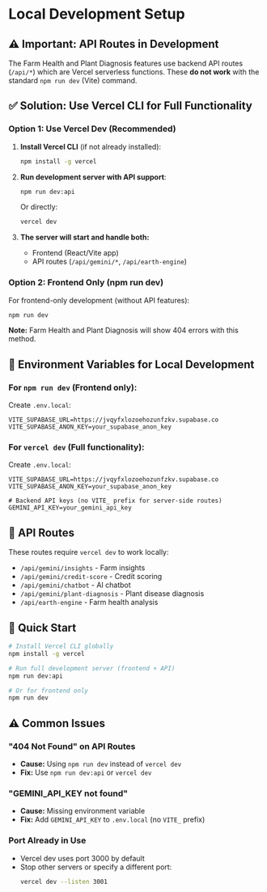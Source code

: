 # Local Development Setup

## ⚠️ Important: API Routes in Development

The Farm Health and Plant Diagnosis features use backend API routes (`/api/*`) which are Vercel serverless functions. These **do not work** with the standard `npm run dev` (Vite) command.

## ✅ Solution: Use Vercel CLI for Full Functionality

### Option 1: Use Vercel Dev (Recommended)

1. **Install Vercel CLI** (if not already installed):
   ```bash
   npm install -g vercel
   ```

2. **Run development server with API support**:
   ```bash
   npm run dev:api
   ```
   
   Or directly:
   ```bash
   vercel dev
   ```

3. **The server will start and handle both:**
   - Frontend (React/Vite app)
   - API routes (`/api/gemini/*`, `/api/earth-engine`)

### Option 2: Frontend Only (npm run dev)

For frontend-only development (without API features):
```bash
npm run dev
```

**Note:** Farm Health and Plant Diagnosis will show 404 errors with this method.

## 🔧 Environment Variables for Local Development

### For `npm run dev` (Frontend only):
Create `.env.local`:
```env
VITE_SUPABASE_URL=https://jvqyfxlozoehozunfzkv.supabase.co
VITE_SUPABASE_ANON_KEY=your_supabase_anon_key
```

### For `vercel dev` (Full functionality):
Create `.env.local`:
```env
VITE_SUPABASE_URL=https://jvqyfxlozoehozunfzkv.supabase.co
VITE_SUPABASE_ANON_KEY=your_supabase_anon_key

# Backend API keys (no VITE_ prefix for server-side routes)
GEMINI_API_KEY=your_gemini_api_key
```

## 📝 API Routes

These routes require `vercel dev` to work locally:

- `/api/gemini/insights` - Farm insights
- `/api/gemini/credit-score` - Credit scoring  
- `/api/gemini/chatbot` - AI chatbot
- `/api/gemini/plant-diagnosis` - Plant disease diagnosis
- `/api/earth-engine` - Farm health analysis

## 🚀 Quick Start

```bash
# Install Vercel CLI globally
npm install -g vercel

# Run full development server (frontend + API)
npm run dev:api

# Or for frontend only
npm run dev
```

## ⚠️ Common Issues

### "404 Not Found" on API Routes
- **Cause:** Using `npm run dev` instead of `vercel dev`
- **Fix:** Use `npm run dev:api` or `vercel dev`

### "GEMINI_API_KEY not found"
- **Cause:** Missing environment variable
- **Fix:** Add `GEMINI_API_KEY` to `.env.local` (no `VITE_` prefix)

### Port Already in Use
- Vercel dev uses port 3000 by default
- Stop other servers or specify a different port:
  ```bash
  vercel dev --listen 3001
  ```

